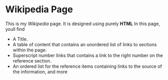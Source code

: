 # Wikipedia Page
This is my *Wikipedia* page.
It is designed using purely **HTML**
In this page, youll find
* A Title.
* A table of content that contains an unordered list of links to sections within the page.
* Superscript number links that contains a link to the right number on the reference section.
* An ordered list for the reference items containing links to the source of the information, and more